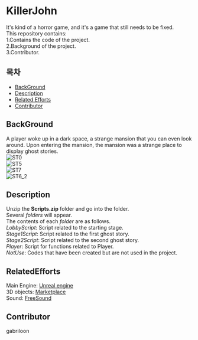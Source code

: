 # KillerJohn
It's kind of a horror game, and it's a game that still needs to be fixed.<br>
This repository contains:<br>
	1.Contains the code of the project.<br>
	2.Background of the project.<br>
	3.Contributor.<br>
	
## 목차
- [BackGround](#BackGround)
- [Description](#Description)
- [Related Efforts](#RelatedEfforts)
- [Contributor](#Contributor)



## BackGround
A player woke up in a dark space, a strange mansion that you can even look around.
Upon entering the mansion, the mansion was a strange place to display ghost stories.<br>
![ST0](https://user-images.githubusercontent.com/33173322/116456157-e416dc00-a89c-11eb-86fd-093f43319fed.png)<br>
![ST5](https://user-images.githubusercontent.com/33173322/116454880-66060580-a89b-11eb-8812-fb1054af893d.png)<br>
![ST7](https://user-images.githubusercontent.com/33173322/116456432-3eb03800-a89d-11eb-88fb-3e4c1a2e4600.png)<br>
![ST6_2](https://user-images.githubusercontent.com/33173322/116456667-7919d500-a89d-11eb-8fc3-1a300f5beecf.png)<br>
## Description
Unzip the **Scripts.zip** folder and go into the folder.<br>
Several *folders* will appear.<br>
The contents of each *folder* are as follows.<br>
*LobbyScript*: Script related to the starting stage.<br>
*Stage1Script*: Script related to the first ghost story.<br>
*Stage2Script*: Script related to the second ghost story.<br>
*Player*: Script for functions related to Player.<br>
*NotUse*: Codes that have been created but are not used in the project.<br>

## RelatedEfforts
Main Engine: [Unreal engine](https://www.unrealengine.com/ko/)<br>
3D objects: [Marketplace](https://www.unrealengine.com/marketplace/ko/store) <br>
Sound: [FreeSound](https://freesound.org/)
## Contributor
gabriloon
